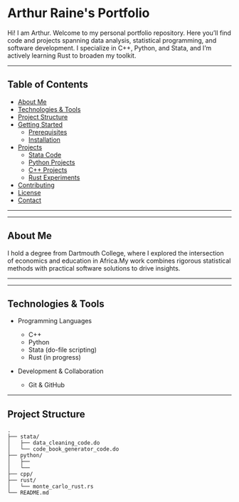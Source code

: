 # Arthur Raine's Portfolio
<p>Hi! I am Arthur. Welcome to my personal portfolio repository. Here you’ll find code and projects spanning data analysis, statistical programming, and software development. I specialize in C++, Python, and Stata, and I’m actively learning Rust to broaden my toolkit.</p>

---
## Table of Contents
- [About Me](#about-me)  
- [Technologies & Tools](#technologies--tools)  
- [Project Structure](#project-structure)  
- [Getting Started](#getting-started)  
  - [Prerequisites](#prerequisites)  
  - [Installation](#installation)  
- [Projects](#projects)  
  - [Stata Code](#stata-code)  
  - [Python Projects](#python-projects)  
  - [C++ Projects](#c-projects)  
  - [Rust Experiments](#rust-experiments)  
- [Contributing](#contributing)  
- [License](#license)  
- [Contact](#contact)  
---
---
## About Me
I hold a degree from Dartmouth College, where I explored the intersection of economics and education in Africa.My work combines rigorous statistical methods with practical software solutions to drive insights.

---
---
## Technologies & Tools
- Programming Languages  
  - C++  
  - Python  
  - Stata (do-file scripting)  
  - Rust (in progress)  

- Development & Collaboration  
  - Git & GitHub    
---
## Project Structure

```plaintext
.
├── stata/
│   ├── data_cleaning_code.do
│   └── code_book_generator_code.do
├── python/
│   ├── 
│   └── 
├── cpp/
├── rust/
│   └── monte_carlo_rust.rs
└── README.md
